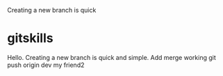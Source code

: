 Creating a new branch is quick
# gitskills
Hello.
Creating a new branch is quick and simple.
Add merge
working
git push origin dev
my friend2
